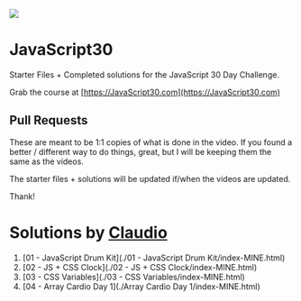 ![](https://javascript30.com/images/JS3-social-share.png)

# JavaScript30

Starter Files + Completed solutions for the JavaScript 30 Day Challenge. 

Grab the course at [https://JavaScript30.com](https://JavaScript30.com)

## Pull Requests

These are meant to be 1:1 copies of what is done in the video. If you found a better / different way to do things, great, but I will be keeping them the same as the videos. 

The starter files + solutions will be updated if/when the videos are updated. 

Thank!

# Solutions by [Claudio](https://github.com/claudiopro)

1. [01 - JavaScript Drum Kit](./01 - JavaScript Drum Kit/index-MINE.html)
1. [02 - JS + CSS Clock](./02 - JS + CSS Clock/index-MINE.html)
1. [03 - CSS Variables](./03 - CSS Variables/index-MINE.html)
1. [04 - Array Cardio Day 1](./Array Cardio Day 1/index-MINE.html)
